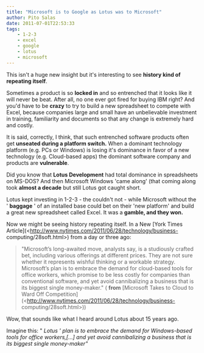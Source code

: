 ```yaml
---
title: "Microsoft is to Google as Lotus was to Microsoft"
author: Pito Salas
date: 2011-07-01T22:53:33
tags:
    - 1-2-3
    - excel
    - google
    - lotus
    - microsoft
---
```




This isn't a huge new insight but it's interesting to see **history kind of
repeating itself**.

Sometimes a product is so **locked in** and so entrenched that it looks like
it will never be beat. After all, no one ever got fired for buying IBM right?
And you'd have to be **crazy** to try to build a new spreadsheet to compete
with Excel, because companies large and small have an unbelievable investment
in training, familiarity and documents so that any change is extremely hard
and costly.

It is said, correctly, I think, that such entrenched software products often
get **unseated during a platform switch.** When a dominant technology platform
(e.g. PCs or Windows) is losing it's dominance in favor of a new technology
(e.g. Cloud-based apps) the dominant software company and products are
**vulnerable**.

Did you know that **Lotus Development** had total dominance in spreadsheets on
MS-DOS? And then Microsoft Windows 'came along' (that coming along took
**almost a decade** but still Lotus got caught short.

Lotus kept investing in 1-2-3 - the couldn't not - while Microsoft without the
' **baggage** ' of an installed base could bet on their 'new platform' and
build a great new spreadsheet called Excel. It was a **gamble, and they won.**

Now we might be seeing history repeating itself. In a New [York Times
Article](<http://www.nytimes.com/2011/06/28/technology/business-
computing/28soft.html>) from a day or three ago:

> "Microsoft’s long-awaited move, analysts say, is a studiously crafted bet,
> including various offerings at different prices. They are not sure whether
> it represents wishful thinking or a workable strategy. Microsoft’s plan is
> to embrace the demand for cloud-based tools for office workers, which
> promise to be less costly for companies than conventional software, and yet
> avoid cannibalizing a business that is its biggest single money-maker." (
> **from** [Microsoft Takes to Cloud to Ward Off
> Competition](<http://www.nytimes.com/2011/06/28/technology/business-
> computing/28soft.html>))

Wow, that sounds like what I heard around Lotus about 15 years ago.

Imagine this: " _Lotus ' plan is to embrace the demand for Windows-based tools
for office workers,[…] and yet avoid cannibalizing a business that is its
biggest single money-maker"_


